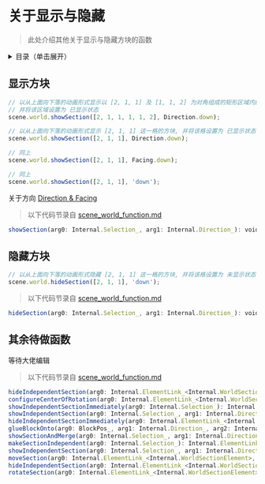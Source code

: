 # 关于显示与隐藏

> 此处介绍其他关于显示与隐藏方块的函数

<details>
  <summary>目录（单击展开）</summary>

  1. [显示方块](#显示方块)
  2. [隐藏方块](#隐藏方块)
  3. [其余待做函数](#其余待做函数)
    
</details>
 
## 显示方块

```js
// 以从上面向下落的动画形式显示以 [2, 1, 1] 及 [1, 1, 2] 为对角组成的矩形区域内的方块
// 并将该区域设置为 已显示状态
scene.world.showSection([2, 1, 1, 1, 1, 2], Direction.down);

// 以从上面向下落的动画形式显示 [2, 1, 1] 这一格的方块, 并将该格设置为 已显示状态
scene.world.showSection([2, 1, 1], Direction.down);

// 同上
scene.world.showSection([2, 1, 1], Facing.down);

// 同上
scene.world.showSection([2, 1, 1], 'down');
```
关于方向 [Direction & Facing](../internal/Facing.md)

> 以下代码节录自 [scene_world_function.md](../internal/scene_world_function.md)

```js
showSection(arg0: Internal.Selection_, arg1: Internal.Direction_): void_;
```

## 隐藏方块

```js
// 以从上面向下落的动画形式隐藏 [2, 1, 1] 这一格的方块, 并将该格设置为 未显示状态
scene.world.hideSection([2, 1, 1], 'down');
```

> 以下代码节录自 [scene_world_function.md](../internal/scene_world_function.md)

```js
hideSection(arg0: Internal.Selection_, arg1: Internal.Direction_): void_;
```

## 其余待做函数

等待大佬编辑

> 以下代码节录自 [scene_world_function.md](../internal/scene_world_function.md)

```js
hideIndependentSection(arg0: Internal.ElementLink_<Internal.WorldSectionElement>, arg1: Internal.Direction_, arg2: number): void_;
configureCenterOfRotation(arg0: Internal.ElementLink_<Internal.WorldSectionElement>, arg1: Vec3d_): void_;
showIndependentSectionImmediately(arg0: Internal.Selection_): Internal.ElementLink<Internal.WorldSectionElement>;
showIndependentSection(arg0: Internal.Selection_, arg1: Internal.Direction_): Internal.ElementLink<Internal.WorldSectionElement>;
hideIndependentSectionImmediately(arg0: Internal.ElementLink_<Internal.WorldSectionElement>): void_;
glueBlockOnto(arg0: BlockPos_, arg1: Internal.Direction_, arg2: Internal.ElementLink_<Internal.WorldSectionElement>): void_;
showSectionAndMerge(arg0: Internal.Selection_, arg1: Internal.Direction_, arg2: Internal.ElementLink_<Internal.WorldSectionElement>): void_;
makeSectionIndependent(arg0: Internal.Selection_): Internal.ElementLink<Internal.WorldSectionElement>;
showIndependentSection(arg0: Internal.Selection_, arg1: Internal.Direction_, arg2: number): Internal.ElementLink<Internal.WorldSectionElement>;
moveSection(arg0: Internal.ElementLink_<Internal.WorldSectionElement>, arg1: Vec3d_, arg2: number): void_;
hideIndependentSection(arg0: Internal.ElementLink_<Internal.WorldSectionElement>, arg1: Internal.Direction_): void_;
rotateSection(arg0: Internal.ElementLink_<Internal.WorldSectionElement>, arg1: number, arg2: number, arg3: number, arg4: number): void_;
```
